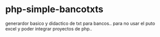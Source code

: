 # php-simple-bancotxts

generardor basico y didactico de txt para bancos.. para no usar el puto excel y poder integrar proyectos de php.. 